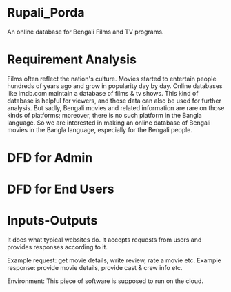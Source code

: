 # Rupali_Porda
An online database for Bengali Films and TV programs.

# Requirement Analysis
Films often reflect the nation's culture. Movies started to entertain people hundreds of years ago and grow in popularity day by day. Online databases like imdb.com maintain a database of films & tv shows. This kind of database is helpful for viewers, and those data can also be used for further analysis. But sadly, Bengali movies and related information are rare on those kinds of platforms; moreover, there is no such platform in the Bangla language. So we are interested in making an online database of Bengali movies in the Bangla language, especially for the Bengali people.

# DFD for Admin

# DFD for End Users

# Inputs-Outputs
It does what typical websites do. 
It accepts requests from users and provides responses according to it. 

Example request: get movie details, write review, rate a movie etc. 
Example response: provide movie details, provide cast & crew info etc. 

Environment: This piece of software is supposed to run on the cloud.


 


